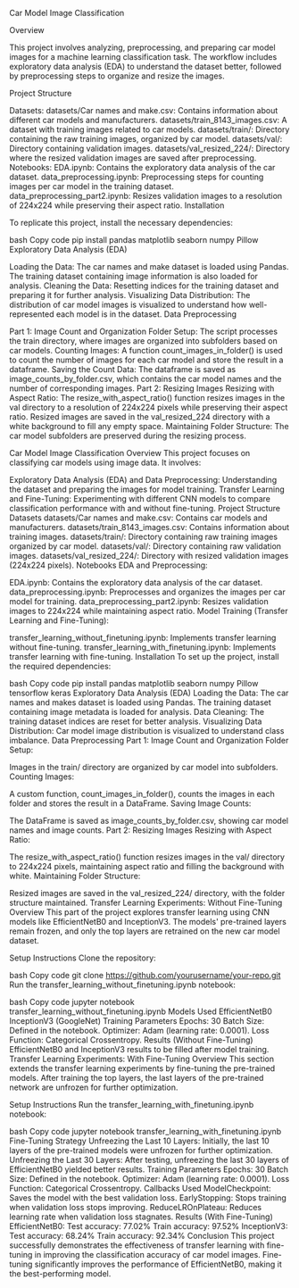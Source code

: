 Car Model Image Classification

Overview

This project involves analyzing, preprocessing, and preparing car model images for a machine learning classification task. The workflow includes exploratory data analysis (EDA) to understand the dataset better, followed by preprocessing steps to organize and resize the images.

Project Structure

Datasets: datasets/Car names and make.csv: Contains information about different car models and manufacturers. datasets/train_8143_images.csv: A dataset with training images related to car models. datasets/train/: Directory containing the raw training images, organized by car model. datasets/val/: Directory containing validation images. datasets/val_resized_224/: Directory where the resized validation images are saved after preprocessing. Notebooks: EDA.ipynb: Contains the exploratory data analysis of the car dataset. data_preprocessing.ipynb: Preprocessing steps for counting images per car model in the training dataset. data_preprocessing_part2.ipynb: Resizes validation images to a resolution of 224x224 while preserving their aspect ratio. Installation

To replicate this project, install the necessary dependencies:

bash Copy code pip install pandas matplotlib seaborn numpy Pillow Exploratory Data Analysis (EDA)

Loading the Data: The car names and make dataset is loaded using Pandas. The training dataset containing image information is also loaded for analysis. Cleaning the Data: Resetting indices for the training dataset and preparing it for further analysis. Visualizing Data Distribution: The distribution of car model images is visualized to understand how well-represented each model is in the dataset. Data Preprocessing

Part 1: Image Count and Organization Folder Setup: The script processes the train directory, where images are organized into subfolders based on car models. Counting Images: A function count_images_in_folder() is used to count the number of images for each car model and store the result in a dataframe. Saving the Count Data: The dataframe is saved as image_counts_by_folder.csv, which contains the car model names and the number of corresponding images. Part 2: Resizing Images Resizing with Aspect Ratio: The resize_with_aspect_ratio() function resizes images in the val directory to a resolution of 224x224 pixels while preserving their aspect ratio. Resized images are saved in the val_resized_224 directory with a white background to fill any empty space. Maintaining Folder Structure: The car model subfolders are preserved during the resizing process.

Car Model Image Classification Overview This project focuses on classifying car models using image data. It involves:

Exploratory Data Analysis (EDA) and Data Preprocessing: Understanding the dataset and preparing the images for model training. Transfer Learning and Fine-Tuning: Experimenting with different CNN models to compare classification performance with and without fine-tuning. Project Structure Datasets datasets/Car names and make.csv: Contains car models and manufacturers. datasets/train_8143_images.csv: Contains information about training images. datasets/train/: Directory containing raw training images organized by car model. datasets/val/: Directory containing raw validation images. datasets/val_resized_224/: Directory with resized validation images (224x224 pixels). Notebooks EDA and Preprocessing:

EDA.ipynb: Contains the exploratory data analysis of the car dataset. data_preprocessing.ipynb: Preprocesses and organizes the images per car model for training. data_preprocessing_part2.ipynb: Resizes validation images to 224x224 while maintaining aspect ratio. Model Training (Transfer Learning and Fine-Tuning):

transfer_learning_without_finetuning.ipynb: Implements transfer learning without fine-tuning. transfer_learning_with_finetuning.ipynb: Implements transfer learning with fine-tuning. Installation To set up the project, install the required dependencies:

bash Copy code pip install pandas matplotlib seaborn numpy Pillow tensorflow keras Exploratory Data Analysis (EDA) Loading the Data: The car names and makes dataset is loaded using Pandas. The training dataset containing image metadata is loaded for analysis. Data Cleaning: The training dataset indices are reset for better analysis. Visualizing Data Distribution: Car model image distribution is visualized to understand class imbalance. Data Preprocessing Part 1: Image Count and Organization Folder Setup:

Images in the train/ directory are organized by car model into subfolders. Counting Images:

A custom function, count_images_in_folder(), counts the images in each folder and stores the result in a DataFrame. Saving Image Counts:

The DataFrame is saved as image_counts_by_folder.csv, showing car model names and image counts. Part 2: Resizing Images Resizing with Aspect Ratio:

The resize_with_aspect_ratio() function resizes images in the val/ directory to 224x224 pixels, maintaining aspect ratio and filling the background with white. Maintaining Folder Structure:

Resized images are saved in the val_resized_224/ directory, with the folder structure maintained. Transfer Learning Experiments: Without Fine-Tuning Overview This part of the project explores transfer learning using CNN models like EfficientNetB0 and InceptionV3. The models' pre-trained layers remain frozen, and only the top layers are retrained on the new car model dataset.

Setup Instructions Clone the repository:

bash Copy code git clone https://github.com/yourusername/your-repo.git Run the transfer_learning_without_finetuning.ipynb notebook:

bash Copy code jupyter notebook transfer_learning_without_finetuning.ipynb Models Used EfficientNetB0 InceptionV3 (GoogleNet) Training Parameters Epochs: 30 Batch Size: Defined in the notebook. Optimizer: Adam (learning rate: 0.0001). Loss Function: Categorical Crossentropy. Results (Without Fine-Tuning) EfficientNetB0 and InceptionV3 results to be filled after model training. Transfer Learning Experiments: With Fine-Tuning Overview This section extends the transfer learning experiments by fine-tuning the pre-trained models. After training the top layers, the last layers of the pre-trained network are unfrozen for further optimization.

Setup Instructions Run the transfer_learning_with_finetuning.ipynb notebook:

bash Copy code jupyter notebook transfer_learning_with_finetuning.ipynb Fine-Tuning Strategy Unfreezing the Last 10 Layers: Initially, the last 10 layers of the pre-trained models were unfrozen for further optimization. Unfreezing the Last 30 Layers: After testing, unfreezing the last 30 layers of EfficientNetB0 yielded better results. Training Parameters Epochs: 30 Batch Size: Defined in the notebook. Optimizer: Adam (learning rate: 0.0001). Loss Function: Categorical Crossentropy. Callbacks Used ModelCheckpoint: Saves the model with the best validation loss. EarlyStopping: Stops training when validation loss stops improving. ReduceLROnPlateau: Reduces learning rate when validation loss stagnates. Results (With Fine-Tuning) EfficientNetB0: Test accuracy: 77.02% Train accuracy: 97.52% InceptionV3: Test accuracy: 68.24% Train accuracy: 92.34% Conclusion This project successfully demonstrates the effectiveness of transfer learning with fine-tuning in improving the classification accuracy of car model images. Fine-tuning significantly improves the performance of EfficientNetB0, making it the best-performing model.